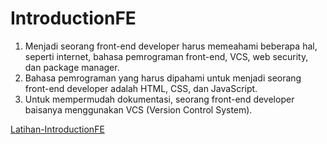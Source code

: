# IntroductionFE

1. Menjadi seorang front-end developer harus memeahami beberapa hal, seperti internet, bahasa pemrograman front-end, VCS, web security, dan package manager.
2. Bahasa pemrograman yang harus dipahami untuk menjadi seorang front-end developer adalah HTML, CSS, dan JavaScript.
3. Untuk mempermudah dokumentasi, seorang front-end developer baisanya menggunakan VCS (Version Control System).

[Latihan-IntroductionFE](https://docs.google.com/document/d/1kOYjdq_vXG8eWgCDw96vT3paL9hxB39scLbI5_qpwYE/edit?usp=sharing)
